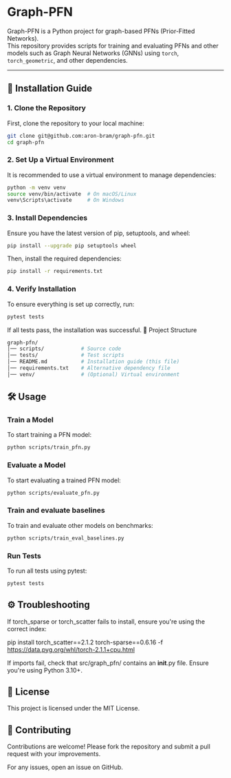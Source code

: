 # Graph-PFN

Graph-PFN is a Python project for graph-based PFNs (Prior-Fitted Networks).  
This repository provides scripts for training and evaluating PFNs and other models such as Graph Neural Networks (GNNs) using `torch`, `torch_geometric`, and other dependencies.

---

## 🚀 Installation Guide

### **1. Clone the Repository**
First, clone the repository to your local machine:
```sh
git clone git@github.com:aron-bram/graph-pfn.git
cd graph-pfn
```
### 2. Set Up a Virtual Environment

It is recommended to use a virtual environment to manage dependencies:
```sh
python -m venv venv
source venv/bin/activate  # On macOS/Linux
venv\Scripts\activate     # On Windows
```
### 3. Install Dependencies

Ensure you have the latest version of pip, setuptools, and wheel:
```sh
pip install --upgrade pip setuptools wheel
```
Then, install the required dependencies:
```sh
pip install -r requirements.txt
```

### 4. Verify Installation

To ensure everything is set up correctly, run:
```sh
pytest tests
```
If all tests pass, the installation was successful.
📂 Project Structure
```sh
graph-pfn/
│── scripts/            # Source code
│── tests/              # Test scripts
│── README.md           # Installation guide (this file)
│── requirements.txt    # Alternative dependency file
│── venv/               # (Optional) Virtual environment
```
## 🛠 Usage
### Train a Model

To start training a PFN model:
```sh
python scripts/train_pfn.py
```
### Evaluate a Model

To start evaluating a trained PFN model:
```sh
python scripts/evaluate_pfn.py
```
### Train and evaluate baselines

To train and evaluate other models on benchmarks:
```sh
python scripts/train_eval_baselines.py
```
### Run Tests

To run all tests using pytest:
```sh
pytest tests
```
## ⚙️ Troubleshooting

If torch_sparse or torch_scatter fails to install, ensure you're using the correct index:

pip install torch_scatter==2.1.2 torch-sparse==0.6.16 -f https://data.pyg.org/whl/torch-2.1.1+cpu.html

If imports fail, check that src/graph_pfn/ contains an __init__.py file.
Ensure you're using Python 3.10+.

## 📝 License

This project is licensed under the MIT License.

## 🤝 Contributing

Contributions are welcome!
Please fork the repository and submit a pull request with your improvements.

For any issues, open an issue on GitHub.
